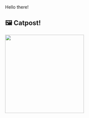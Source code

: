 Hello there!



## 🖼️ Catpost!

<sub>
    <img src="https://cdn2.thecatapi.com/images/aoe.jpg" height="256">
</sub>

